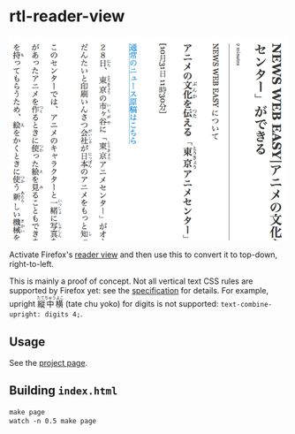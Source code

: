 # rtl-reader-view

![Screenshot](screenshot.png)

Activate Firefox's [reader view](https://support.mozilla.org/en-US/kb/firefox-reader-view-clutter-free-web-pages) and then use this to convert it to top-down, right-to-left.

This is mainly a proof of concept. Not all vertical text CSS rules are supported by Firefox yet: see the [specification](https://www.w3.org/International/articles/vertical-text/) for details.
For example, upright <ruby>縦中横<rt>たてちゅうよこ</rt></ruby> (tate chu yoko) for digits is not supported: `text-combine-upright: digits 4;`.

## Usage

See the [project page](https://gyng.github.io/rtl-reader-view).

## Building `index.html`

    make page
    watch -n 0.5 make page
